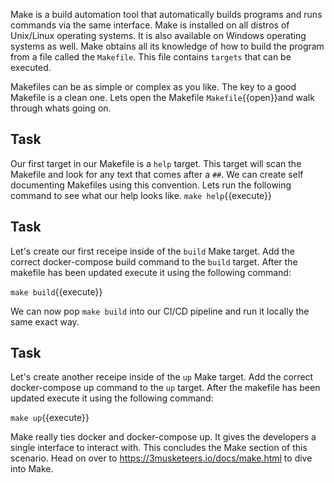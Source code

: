 Make is a build automation tool that automatically builds programs and runs commands via the same interface. Make is installed on all distros of Unix/Linux operating systems. It is also available on Windows operating systems as well. Make obtains all its knowledge of how to build the program from a file called the ```Makefile```. This file contains ```targets``` that can be executed.

Makefiles can be as simple or complex as you like. The key to a good Makefile is a clean one. Lets open the Makefile `Makefile`{{open}}and walk through whats going on. 

## Task
Our first target in our Makefile is a ```help``` target. This target will scan the Makefile and look for any text that comes after a ```##```. We can create self documenting Makefiles using this convention. Lets run the following command to see what our help looks like.
`make help`{{execute}}

## Task
Let's create our first receipe inside of the `build` Make target. Add the correct docker-compose build command to the `build` target. After the makefile has been updated execute it using the following command:

`make build`{{execute}}

We can now pop ```make build``` into our CI/CD pipeline and run it locally the same exact way. 

## Task
Let's create another receipe inside of the `up` Make target. Add the correct docker-compose up command to the `up` target. After the makefile has been updated execute it using the following command:


`make up`{{execute}}

Make really ties docker and docker-compose up. It gives the developers a single interface to interact with. 
This concludes the Make section of this scenario. Head on over to https://3musketeers.io/docs/make.html to dive into Make.  
